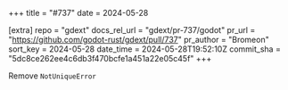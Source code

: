 +++
title = "#737"
date = 2024-05-28

[extra]
repo = "gdext"
docs_rel_url = "gdext/pr-737/godot"
pr_url = "https://github.com/godot-rust/gdext/pull/737"
pr_author = "Bromeon"
sort_key = 2024-05-28
date_time = 2024-05-28T19:52:10Z
commit_sha = "5dc8ce262ee4c6db3f470bcfe1a451a22e05c45f"
+++

Remove `NotUniqueError`

